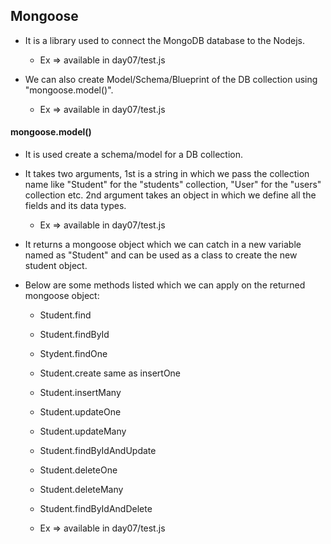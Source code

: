 
## Mongoose

* It is a library used to connect the MongoDB database to the Nodejs.
    * Ex => available in day07/test.js

* We can also create Model/Schema/Blueprint of the DB collection using "mongoose.model()".
    * Ex => available in day07/test.js
#### mongoose.model()
* It is used create a schema/model for a DB collection.
* It takes two arguments, 1st is a string in which we pass the collection name like "Student" for the "students" collection, "User" for the "users" collection etc. 2nd argument takes an object in which we define all the fields and its data types.
    * Ex => available in day07/test.js
* It returns a mongoose object which we can catch in a new variable named as "Student" and can be used as a class to create the new student object.

* Below are some methods listed which we can apply on the returned mongoose object:

    * Student.find
    * Student.findById
    * Stydent.findOne
    * Student.create same as insertOne
    * Student.insertMany
    * Student.updateOne
    * Student.updateMany
    * Student.findByIdAndUpdate
    * Student.deleteOne
    * Student.deleteMany
    * Student.findByIdAndDelete

    * Ex => available in day07/test.js
